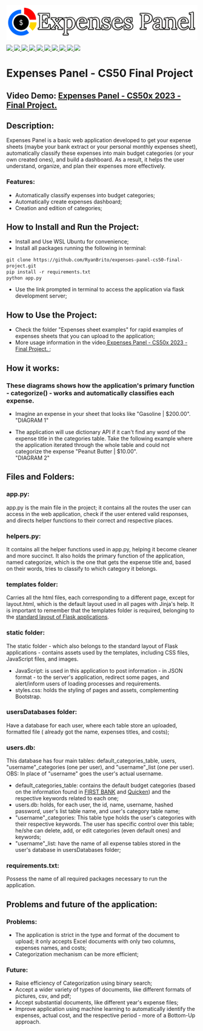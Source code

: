 ![Application Banner](banner.png)

<div align="left" style="margin-top: -1%">
    <a href="https://www.python.org/">
        <image src="https://img.shields.io/badge/Python-FFD43B?style=for-the-badge&logo=python&logoColor=blue">
    </a>
    <a href="https://flask.palletsprojects.com/en/2.3.x/">
        <image src="https://img.shields.io/badge/flask-%23000.svg?style=for-the-badge&logo=flask&logoColor=white">
    </a>
    <a href="https://www.sqlite.org/index.html">
        <image src="https://img.shields.io/badge/sqlite-%2307405e.svg?style=for-the-badge&logo=sqlite&logoColor=white">
    </a>
    <a href="https://www.w3.org/html/">
        <image src="https://img.shields.io/badge/HTML5-E34F26?style=for-the-badge&logo=html5&logoColor=white">
    </a>
    <a href="https://www.w3.org/Style/CSS/Overview.en.html">
        <image src="https://img.shields.io/badge/CSS3-1572B6?style=for-the-badge&logo=css3&logoColor=white">
    </a>
    <a href="https://developer.mozilla.org/en-US/docs/Web/JavaScript">
        <image src="https://img.shields.io/badge/JavaScript-323330?style=for-the-badge&logo=javascript&logoColor=F7DF1E">
    </a>
    <a href="https://getbootstrap.com/">
        <image src="https://img.shields.io/badge/Bootstrap-563D7C?style=for-the-badge&logo=bootstrap&logoColor=white">
    </a>
    <a href="https://www.json.org/json-en.html">
        <image src="https://img.shields.io/badge/json-5E5C5C?style=for-the-badge&logo=json&logoColor=white">
    </a>
    <a href="https://matplotlib.org/">
        <image src="https://img.shields.io/badge/Matplotlib-%23ffffff.svg?style=for-the-badge&logo=Matplotlib&logoColor=black">
    </a>
    <a href="https://pandas.pydata.org/">
        <image src="https://img.shields.io/badge/pandas-%23150458.svg?style=for-the-badge&logo=pandas&logoColor=white">
    </a>
</div>

# Expenses Panel - CS50 Final Project
## Video Demo: [ Expenses Panel - CS50x 2023 - Final Project. ](https://www.youtube.com/watch?v=-oqbUjXRCGQ)
## Description:
Expenses Panel is a basic web application developed to get your expense sheets (maybe your bank extract or your personal monthly expenses sheet), automatically classify these expenses into main budget categories (or your own created ones), and build a dashboard. As a result, it helps the user understand, organize, and plan their expenses more effectively.

### Features:
* Automatically classify expenses into budget categories;
* Automatically create expenses dashboard;
* Creation and edition of categories;

## How to Install and Run the Project:
* Install and Use WSL Ubuntu for convenience;
* Install all packages running the following in terminal:
```
git clone https://github.com/RyanBrito/expenses-panel-cs50-final-project.git
pip install -r requirements.txt
python app.py
```
* Use the link prompted in terminal to access the application via flask development server;

## How to Use the Project:
* Check the folder "Expenses sheet examples" for rapid examples of expenses sheets that you can upload to the application;
* More usage information in the video[ Expenses Panel - CS50x 2023 - Final Project. ](https://www.youtube.com/watch?v=-oqbUjXRCGQ);

## How it works:
### These diagrams shows how the application's primary function - categorize() - works and automatically classifies each expense.
* Imagine an expense in your sheet that looks like "Gasoline | $200.00".<br>
"DIAGRAM 1"

* The application will use dictionary API  if it can't find any word of the expense title in the categories table. Take the following example where the application iterated through the whole table and could not categorize the expense "Peanut Butter | $10.00".<br>
"DIAGRAM 2"

## Files and Folders:
### app.py:
 app.py is the main file in the project; it contains all the routes the user can access in the web application, check if the user entered valid responses, and directs helper functions to their correct and respective places.

### helpers.py:
 It contains all the helper functions used in app.py, helping it become cleaner and more succinct. It also holds the primary function of the application, named categorize, which is the one that gets the expense title and, based on their words, tries to classify to which category it belongs.

### templates folder:
 Carries all the html files, each corresponding to a different page, except for layout.html, which is the default layout used in all pages with Jinja's help. It is important to remember that the templates folder is required, belonging to the [standard layout of Flask applications](https://flask.palletsprojects.com/en/2.3.x/tutorial/layout/).

### static folder:
The static folder - which also belongs to the standard layout of Flask applications - contains assets used by the templates, including CSS files, JavaScript files, and images.
* JavaScript: is used in this application to post information - in JSON format - to the server's application, redirect some pages, and alert/inform users of loading processes and requirements.
* styles.css: holds the styling of pages and assets, complementing Bootstrap.

### usersDatabases folder:
Have a database for each user, where each table store an uploaded, formatted file ( already got the name, expenses titles, and costs);

### users.db:
 This database has four main tables: default_categories_table, users, "username"_categories (one per user), and "username"_list (one per user). OBS: In place of "username" goes the user's actual username.
 * default_categories_table: contains the default budget categories (based on the information found in [FIRST BANK](https://localfirstbank.com/article/budgeting-101-personal-budget-categories/) and [Quicken](https://www.quicken.com/blog/budget-categories/)) and the respective keywords related to each one;
 * users.db: holds, for each user, the id, name, username, hashed password, user's list table name, and user's category table name;
 * "username"_categories: This table type holds the user's categories with their respective keywords. The user has specific control over this table; he/she can delete, add, or edit categories (even default ones) and keywords;
 * "username"_list: have the name of all expense tables stored in the user's database in usersDatabases folder;

### requirements.txt:
Possess the name of all required packages necessary to run the application.

## Problems and future of the application:
### Problems:
* The application is strict in the type and format of the document to upload; it only accepts Excel documents with only two columns, expenses names, and costs;
* Categorization mechanism can be more efficient;
### Future:
* Raise efficiency of Categorization using binary search;
* Accept a wider variety of types of documents, like different formats of pictures, csv, and pdf;
* Accept substantial documents, like different year's expense files;
* Improve application using machine learning to automatically identify the expenses, actual cost, and the respective period - more of a Bottom-Up approach.